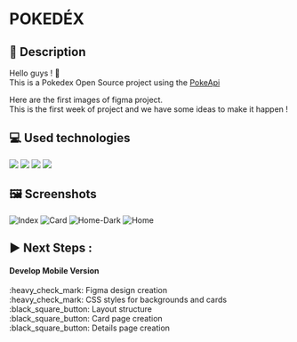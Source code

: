 <h1> POKEDÉX </h1>

## :memo: Description
<p> Hello guys ! 🚀<br/>
  This is a Pokedex Open Source project using the <a href="https://pokeapi.co/">PokeApi</a>
  
  Here are the first images of figma project.<br>
  This is the first week of project and we have some ideas to make it happen !
  
## :computer: Used technologies 
  <img src="https://img.shields.io/badge/HTML5-E34F26?style=for-the-badge&logo=html5&logoColor=white"> <img src="https://img.shields.io/badge/CSS3-1572B6?style=for-the-badge&logo=css3&logoColor=white"> <img src="https://img.shields.io/badge/JavaScript-323330?style=for-the-badge&logo=javascript&logoColor=F7DF1E"> <img src="https://img.shields.io/badge/Bootstrap-563D7C?style=for-the-badge&logo=bootstrap&logoColor=white">

## :framed_picture: Screenshots  

![Index](https://user-images.githubusercontent.com/88065211/154161010-9fce0a6d-4f3a-451b-a4ca-a273f34d9cf4.png)
![Card](https://user-images.githubusercontent.com/88065211/154161051-296f1347-0002-4b85-8a6a-c01a6ba0fb63.png)
![Home-Dark](https://user-images.githubusercontent.com/88065211/154161323-3f667334-92aa-4318-88ec-4079d682e95d.png)
![Home](https://user-images.githubusercontent.com/88065211/154161046-e58cea81-9016-4f50-b583-434c067faa47.png)  
  
## :arrow_forward: Next Steps :
 
<h4>Develop Mobile Version</h4>
:heavy_check_mark: Figma design creation<br>
:heavy_check_mark: CSS styles for backgrounds and cards<br>
:black_square_button: Layout structure<br>
:black_square_button: Card page creation<br>
:black_square_button: Details page creation<br>
